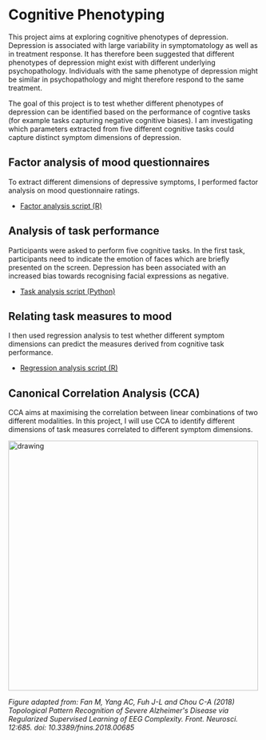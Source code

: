 # Cognitive Phenotyping

This project aims at exploring cognitive phenotypes of depression. Depression is associated with large variability in symptomatology as well as in treatment response. It has therefore been suggested that different phenotypes of depression might exist with different underlying psychopathology. Individuals with the same phenotype of depression might be similar in psychopathology and might therefore respond to the same treatment. 

The goal of this project is to test whether different phenotypes of depression can be identified based on the performance of cogntive tasks (for example tasks capturing negative cognitive biases). I am investigating which parameters extracted from five different cognitive tasks could capture distinct symptom dimensions of depression.


## Factor analysis of mood questionnaires

To extract different dimensions of depressive symptoms, I performed factor analysis on mood questionnaire ratings.

- <a href="https://verenasarrazin.github.io/Analysis-and-coding/FA_github.html" title="Factor analysis script (R)">Factor analysis script (R)</a>


## Analysis of task performance

Participants were asked to perform five cognitive tasks. In the first task, participants need to indicate the emotion of faces which are briefly presented on the screen. Depression has been associated with an increased bias towards recognising facial expressions as negative. 

- [Task analysis script (Python)](https://github.com/verenasarrazin/Analysis-and-coding/blob/main/Cognitive%20phenotyping/FERT_preprocessing.py)


## Relating task measures to mood 

I then used regression analysis to test whether different symptom dimensions can predict the measures derived from cognitive task performance.

- <a href="https://verenasarrazin.github.io/Analysis-and-coding/Regression_github.html" title="Regression analysis script (R)">Regression analysis script (R)</a>


## Canonical Correlation Analysis (CCA)

CCA aims at maximising the correlation between linear combinations of two different modalities. In this project, I will use CCA to identify different dimensions of task measures correlated to different symptom dimensions. 

<img src="https://github.com/verenasarrazin/Analysis-and-coding/assets/73107031/34dea119-237e-450a-8117-2ea0b4732602" alt="drawing" width="500"/>


*Figure adapted from: Fan M, Yang AC, Fuh J-L and Chou C-A (2018) Topological Pattern Recognition of Severe Alzheimer's Disease via Regularized Supervised Learning of EEG Complexity. Front. Neurosci. 12:685. doi: 10.3389/fnins.2018.00685*

